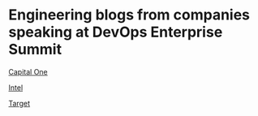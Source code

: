 # Engineering blogs from companies speaking at DevOps Enterprise Summit 

[Capital One](http://www.capitalone.io/)

[Intel](https://software.intel.com/en-us/blogs/)

[Target](https://pulse.target.com/category/technology-2/)

